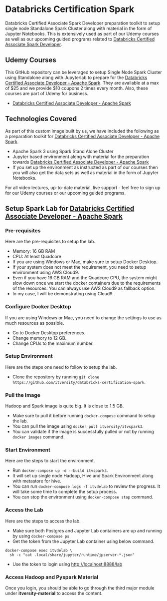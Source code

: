 # Databricks Certification Spark
Databricks Certified Associate Spark Developer preparation toolkit to setup single node Standalone Spark Cluster along with material in the form of Jupyter Notebooks. This is extensively used as part of our Udemy courses as well as our upcoming guided programs related to [Databricks Certified Associate Spark Developer](https://www.youtube.com/redirect?event=comments&redir_token=QUFFLUhqbHBPZ2NqWVNyeGgzb3N0Znd2Mk44YnNZVWFvUXxBQ3Jtc0tsbGt6ZFlDSmZVX3ZGbGpXbHFaRGlYOWFCUEhHWWM0X2xULV9KZUdzNF9nV3doRUhOU0hGR3F1QWhuV2JKOHNoYzdfNVVUS3R1UmY3MzloVTVrNEt6em95TnBXbVJVX21VdlFXSmNLOWt2cHItdjA0Yw&q=https%3A%2F%2Fwww.udemy.com%2Fcourse%2Fdatabricks-certified-associate-developer-for-apache-spark%2F%3FreferralCode%3D01367D05117098EB335C&stzid=UgxUkUUrmrdXdznXHqR4AaABAg).

## Udemy Courses

This GitHub repository can be leveraged to setup Single Node Spark Cluster using Standalone along with Jupyterlab to prepare for the [Databricks Certified Associate Developer - Apache Spark](https://www.udemy.com/course/databricks-certified-associate-developer-for-apache-spark/learn/?referralCode=01367D05117098EB335C). They are available at a max of $25 and we provide $10 coupons 2 times every month. Also, these courses are part of Udemy for business.
* [Databricks Certified Associate Developer - Apache Spark](https://www.udemy.com/course/databricks-certified-associate-developer-for-apache-spark/learn/?referralCode=01367D05117098EB335C)

## Technologies Covered

As part of this custom image built by us, we have included the following as a preparation toolkit for [Databricks Certified Associate Developer - Apache Spark](https://www.udemy.com/course/databricks-certified-associate-developer-for-apache-spark/learn/?referralCode=01367D05117098EB335C).
* Apache Spark 3 using Spark Stand Alone Cluster
* Jupyter based environment along with material for the preparation towards [Databricks Certified Associate Developer - Apache Spark](https://www.udemy.com/course/databricks-certified-associate-developer-for-apache-spark/learn/?referralCode=01367D05117098EB335C)
* If you set up the environment as instructed as part of our courses then you will also get the data sets as well as material in the form of Jupyter Notebooks.

For all video lectures, up-to-date material, live support - feel free to sign up for our Udemy courses or our upcoming guided programs.

## Setup Spark Lab for [Databricks Certified Associate Developer - Apache Spark](https://www.udemy.com/course/databricks-certified-associate-developer-for-apache-spark/learn/?referralCode=01367D05117098EB335C)

### Pre-requisites

Here are the pre-requisites to setup the lab.
* Memory: 16 GB RAM
* CPU: At least Quadcore
* If you are using Windows or Mac, make sure to setup Docker Desktop.
* If your system does not meet the requirement, you need to setup environment using AWS Cloud9.
* Even if you have 16 GB RAM and the Quadcore CPU, the system might slow down once we start the docker containers due to the requirements of the resources. You can always use AWS Cloud9 as fallback option.
* In my case, I will be demonstrating using Cloud9.

### Configure Docker Desktop

If you are using Windows or Mac, you need to change the settings to use as much resources as possible.
* Go to Docker Desktop preferences.
* Change memory to 12 GB.
* Change CPUs to the maximum number.

### Setup Environment

Here are the steps one need to follow to setup the lab.
* Clone the repository by running `git clone https://github.com/itversity/databricks-certification-spark`.

### Pull the Image

Hadoop and Spark image is quite big. It is close to 1.5 GB.
* Make sure to pull it before running `docker-compose` command to setup the lab.
* You can pull the image using `docker pull itversity/itvspark3`.
* You can validate if the image is successfully pulled or not by running `docker images` command.

### Start Environment

Here are the steps to start the environment.
* Run `docker-compose up -d --build itvspark3`.
* It will set up single node Hadoop, Hive and Spark Environment along with metastore for hive.
* You can run `docker-compose logs -f itvdelab` to review the progress. It will take some time to complete the setup process.
* You can stop the environment using `docker-compose stop` command.

### Access the Lab

Here are the steps to access the lab.
* Make sure both Postgres and Jupyter Lab containers are up and running by using `docker-compose ps`
* Get the token from the Jupyter Lab container using below command.

```shell
docker-compose exec itvdelab \
  sh -c "cat .local/share/jupyter/runtime/jpserver-*.json"
```

* Use the token to login using [http://localhost:8888/lab](http://localhost:8888/lab)

### Access Hadoop and Pyspark Material

Once you login, you should be able to go through the third major module under **itversity-material** to access the content.
